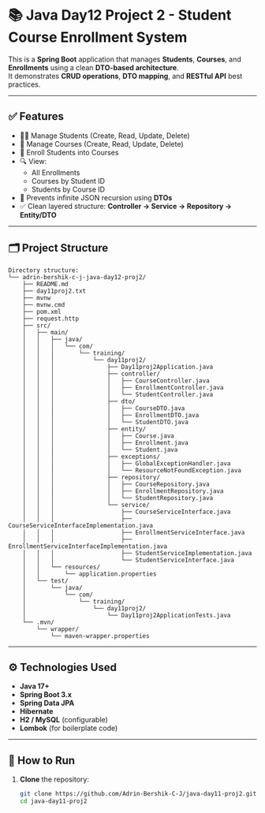 # 📚 Java Day12 Project 2 - Student Course Enrollment System

This is a **Spring Boot** application that manages **Students**, **Courses**, and **Enrollments** using a clean **DTO-based architecture**.  
It demonstrates **CRUD operations**, **DTO mapping**, and **RESTful API** best practices.

---

## ✅ Features
- 👨‍🎓 Manage Students (Create, Read, Update, Delete)
- 📘 Manage Courses (Create, Read, Update, Delete)
- 📝 Enroll Students into Courses
- 🔍 View:
  - All Enrollments
  - Courses by Student ID
  - Students by Course ID
- 🚫 Prevents infinite JSON recursion using **DTOs**
- ✅ Clean layered structure: **Controller → Service → Repository → Entity/DTO**

---

## 🗂️ Project Structure
```
Directory structure:
└── adrin-bershik-c-j-java-day12-proj2/
    ├── README.md
    ├── day11proj2.txt
    ├── mvnw
    ├── mvnw.cmd
    ├── pom.xml
    ├── request.http
    ├── src/
    │   ├── main/
    │   │   ├── java/
    │   │   │   └── com/
    │   │   │       └── training/
    │   │   │           └── day11proj2/
    │   │   │               ├── Day11proj2Application.java
    │   │   │               ├── controller/
    │   │   │               │   ├── CourseController.java
    │   │   │               │   ├── EnrollmentController.java
    │   │   │               │   └── StudentController.java
    │   │   │               ├── dto/
    │   │   │               │   ├── CourseDTO.java
    │   │   │               │   ├── EnrollmentDTO.java
    │   │   │               │   └── StudentDTO.java
    │   │   │               ├── entity/
    │   │   │               │   ├── Course.java
    │   │   │               │   ├── Enrollment.java
    │   │   │               │   └── Student.java
    │   │   │               ├── exceptions/
    │   │   │               │   ├── GlobalExceptionHandler.java
    │   │   │               │   └── ResourceNotFoundException.java
    │   │   │               ├── repository/
    │   │   │               │   ├── CourseRepository.java
    │   │   │               │   ├── EnrollmentRepository.java
    │   │   │               │   └── StudentRepository.java
    │   │   │               └── service/
    │   │   │                   ├── CourseServiceInterface.java
    │   │   │                   ├── CourseServiceInterfaceImplementation.java
    │   │   │                   ├── EnrollmentServiceInterface.java
    │   │   │                   ├── EnrollmentServiceInterfaceImplementation.java
    │   │   │                   ├── StudentServiceImplementation.java
    │   │   │                   └── StudentServiceInterface.java
    │   │   └── resources/
    │   │       └── application.properties
    │   └── test/
    │       └── java/
    │           └── com/
    │               └── training/
    │                   └── day11proj2/
    │                       └── Day11proj2ApplicationTests.java
    └── .mvn/
        └── wrapper/
            └── maven-wrapper.properties

```

---

## ⚙️ Technologies Used
- **Java 17+**
- **Spring Boot 3.x**
- **Spring Data JPA**
- **Hibernate**
- **H2 / MySQL** (configurable)
- **Lombok** (for boilerplate code)

---

## 🚀 How to Run
1. **Clone** the repository:
   ```bash
   git clone https://github.com/Adrin-Bershik-C-J/java-day11-proj2.git
   cd java-day11-proj2
